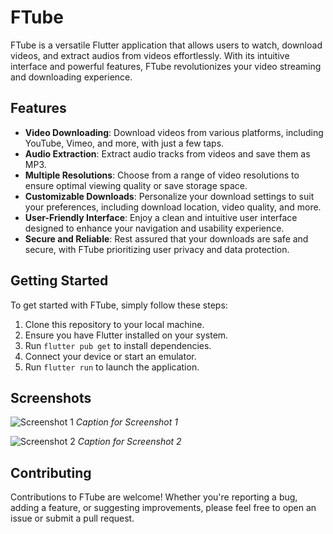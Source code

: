 # FTube

FTube is a versatile Flutter application that allows users to watch, download videos, and extract audios from videos effortlessly. With its intuitive interface and powerful features, FTube revolutionizes your video streaming and downloading experience.

## Features

- **Video Downloading**: Download videos from various platforms, including YouTube, Vimeo, and more, with just a few taps.
- **Audio Extraction**: Extract audio tracks from videos and save them as MP3.
- **Multiple Resolutions**: Choose from a range of video resolutions to ensure optimal viewing quality or save storage space.
- **Customizable Downloads**: Personalize your download settings to suit your preferences, including download location, video quality, and more.
- **User-Friendly Interface**: Enjoy a clean and intuitive user interface designed to enhance your navigation and usability experience.
- **Secure and Reliable**: Rest assured that your downloads are safe and secure, with FTube prioritizing user privacy and data protection.

## Getting Started

To get started with FTube, simply follow these steps:

1. Clone this repository to your local machine.
2. Ensure you have Flutter installed on your system.
3. Run `flutter pub get` to install dependencies.
4. Connect your device or start an emulator.
5. Run `flutter run` to launch the application.

## Screenshots

![Screenshot 1](screenshots/screenshot1.png)
*Caption for Screenshot 1*

![Screenshot 2](screenshots/screenshot2.png)
*Caption for Screenshot 2*

## Contributing

Contributions to FTube are welcome! Whether you're reporting a bug, adding a feature, or suggesting improvements, please feel free to open an issue or submit a pull request.